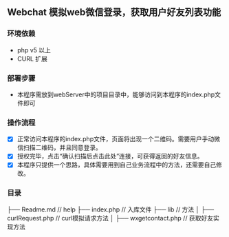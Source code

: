 ## Webchat 模拟web微信登录，获取用户好友列表功能
### 环境依赖
- php v5 以上
- CURL 扩展
### 部署步骤
- 本程序需放到webServer中的项目目录中，能够访问到本程序的index.php文件即可
### 操作流程
- [x] 正常访问本程序的index.php文件，页面将出现一个二维码。需要用户手动微信扫描二维码，并且同意登录。
- [x] 授权完毕，点击“确认扫描后点击此处”连接，可获得返回的好友信息。
- [x] 本程序只提供一个思路，具体需要用到自己业务流程中的方法，还需要自己修改。
### 目录
 ├── Readme.md                   // help
 ├── index.php                   // 入库文件
 ├── lib                         // 方法
 │   ├── curlRequest.php         // curl模拟请求方法
 │   ├── wxgetcontact.php        // 获取好友实现方法
